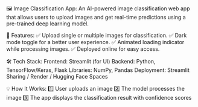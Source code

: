 🖼 Image Classification App:
An AI-powered image classification web app that allows users to upload images and get real-time predictions using a pre-trained deep learning model.

🚀 Features:
✅ Upload single or multiple images for classification.
✅ Dark mode toggle for a better user experience.
✅ Animated loading indicator while processing images.
✅ Deployed online for easy access.

🛠 Tech Stack:
Frontend: Streamlit (for UI)
Backend: Python, TensorFlow/Keras, Flask
Libraries: NumPy, Pandas
Deployment: Streamlit Sharing / Render / Hugging Face Spaces

💡 How It Works:
1️⃣ User uploads an image
2️⃣ The model processes the image
3️⃣ The app displays the classification result with confidence scores
